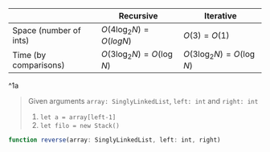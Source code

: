 |                        | Recursive               | Iterative               |
| ---------------------- | ----------------------- | ----------------------- |
| Space (number of ints) | $O(4\log_2N)=O(log N)$  | $O(3)=O(1)$             |
| Time (by comparisons)  | $O(3\log_2N)=O(\log N)$ | $O(3\log_2N)=O(\log N)$ |
^1a


> Given arguments `array: SinglyLinkedList`, `left: int` and `right: int`
> 1. `let a = array[left-1]`
> 2. `let filo = new Stack()`


```ts
function reverse(array: SinglyLinkedList, left: int, right)
```